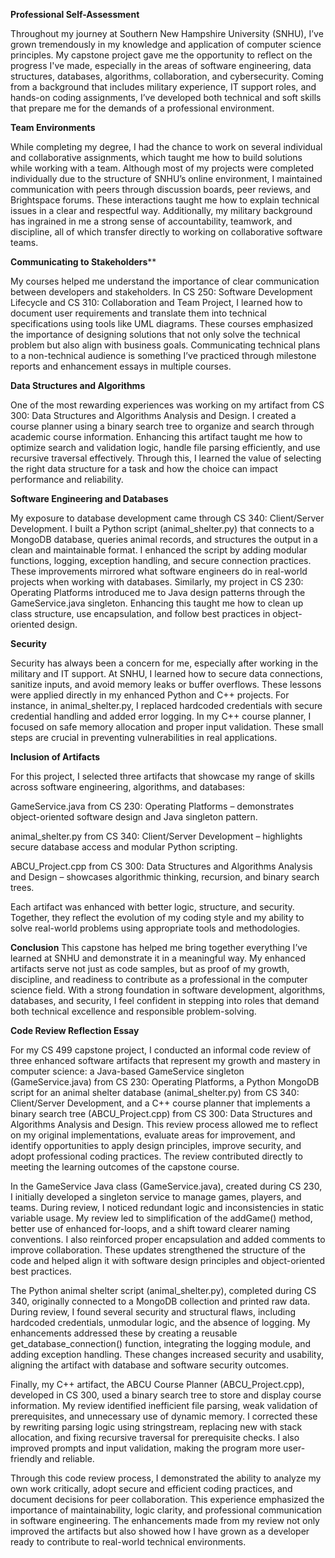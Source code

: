 **Professional Self-Assessment**

Throughout my journey at Southern New Hampshire University (SNHU), I’ve grown tremendously in my knowledge and application of computer science principles. My capstone project gave me the opportunity to reflect on the progress I've made, especially in the areas of software engineering, data structures, databases, algorithms, collaboration, and cybersecurity. Coming from a background that includes military experience, IT support roles, and hands-on coding assignments, I’ve developed both technical and soft skills that prepare me for the demands of a professional environment.

**Team Environments**

While completing my degree, I had the chance to work on several individual and collaborative assignments, which taught me how to build solutions while working with a team. Although most of my projects were completed individually due to the structure of SNHU’s online environment, I maintained communication with peers through discussion boards, peer reviews, and Brightspace forums. These interactions taught me how to explain technical issues in a clear and respectful way. Additionally, my military background has ingrained in me a strong sense of accountability, teamwork, and discipline, all of which transfer directly to working on collaborative software teams.

**Communicating to Stakeholders****

My courses helped me understand the importance of clear communication between developers and stakeholders. In CS 250: Software Development Lifecycle and CS 310: Collaboration and Team Project, I learned how to document user requirements and translate them into technical specifications using tools like UML diagrams. These courses emphasized the importance of designing solutions that not only solve the technical problem but also align with business goals. Communicating technical plans to a non-technical audience is something I’ve practiced through milestone reports and enhancement essays in multiple courses.

**Data Structures and Algorithms**

One of the most rewarding experiences was working on my artifact from CS 300: Data Structures and Algorithms Analysis and Design. I created a course planner using a binary search tree to organize and search through academic course information. Enhancing this artifact taught me how to optimize search and validation logic, handle file parsing efficiently, and use recursive traversal effectively. Through this, I learned the value of selecting the right data structure for a task and how the choice can impact performance and reliability.

**Software Engineering and Databases**

My exposure to database development came through CS 340: Client/Server Development. I built a Python script (animal_shelter.py) that connects to a MongoDB database, queries animal records, and structures the output in a clean and maintainable format. I enhanced the script by adding modular functions, logging, exception handling, and secure connection practices. These improvements mirrored what software engineers do in real-world projects when working with databases. Similarly, my project in CS 230: Operating Platforms introduced me to Java design patterns through the GameService.java singleton. Enhancing this taught me how to clean up class structure, use encapsulation, and follow best practices in object-oriented design.

**Security**

Security has always been a concern for me, especially after working in the military and IT support. At SNHU, I learned how to secure data connections, sanitize inputs, and avoid memory leaks or buffer overflows. These lessons were applied directly in my enhanced Python and C++ projects. For instance, in animal_shelter.py, I replaced hardcoded credentials with secure credential handling and added error logging. In my C++ course planner, I focused on safe memory allocation and proper input validation. These small steps are crucial in preventing vulnerabilities in real applications.

**Inclusion of Artifacts**

For this project, I selected three artifacts that showcase my range of skills across software engineering, algorithms, and databases:

GameService.java from CS 230: Operating Platforms – demonstrates object-oriented software design and Java singleton pattern.

animal_shelter.py from CS 340: Client/Server Development – highlights secure database access and modular Python scripting.

ABCU_Project.cpp from CS 300: Data Structures and Algorithms Analysis and Design – showcases algorithmic thinking, recursion, and binary search trees.

Each artifact was enhanced with better logic, structure, and security. Together, they reflect the evolution of my coding style and my ability to solve real-world problems using appropriate tools and methodologies.

**Conclusion**
This capstone has helped me bring together everything I’ve learned at SNHU and demonstrate it in a meaningful way. My enhanced artifacts serve not just as code samples, but as proof of my growth, discipline, and readiness to contribute as a professional in the computer science field. With a strong foundation in software development, algorithms, databases, and security, I feel confident in stepping into roles that demand both technical excellence and responsible problem-solving.




**Code Review Reflection Essay**

For my CS 499 capstone project, I conducted an informal code review of three enhanced software artifacts that represent my growth and mastery in computer science: a Java-based GameService singleton (GameService.java) from CS 230: Operating Platforms, a Python MongoDB script for an animal shelter database (animal_shelter.py) from CS 340: Client/Server Development, and a C++ course planner that implements a binary search tree (ABCU_Project.cpp) from CS 300: Data Structures and Algorithms Analysis and Design. This review process allowed me to reflect on my original implementations, evaluate areas for improvement, and identify opportunities to apply design principles, improve security, and adopt professional coding practices. The review contributed directly to meeting the learning outcomes of the capstone course.

In the GameService Java class (GameService.java), created during CS 230, I initially developed a singleton service to manage games, players, and teams. During review, I noticed redundant logic and inconsistencies in static variable usage. My review led to simplification of the addGame() method, better use of enhanced for-loops, and a shift toward clearer naming conventions. I also reinforced proper encapsulation and added comments to improve collaboration. These updates strengthened the structure of the code and helped align it with software design principles and object-oriented best practices.

The Python animal shelter script (animal_shelter.py), completed during CS 340, originally connected to a MongoDB collection and printed raw data. During review, I found several security and structural flaws, including hardcoded credentials, unmodular logic, and the absence of logging. My enhancements addressed these by creating a reusable get_database_connection() function, integrating the logging module, and adding exception handling. These changes increased security and usability, aligning the artifact with database and software security outcomes.

Finally, my C++ artifact, the ABCU Course Planner (ABCU_Project.cpp), developed in CS 300, used a binary search tree to store and display course information. My review identified inefficient file parsing, weak validation of prerequisites, and unnecessary use of dynamic memory. I corrected these by rewriting parsing logic using stringstream, replacing new with stack allocation, and fixing recursive traversal for prerequisite checks. I also improved prompts and input validation, making the program more user-friendly and reliable.

Through this code review process, I demonstrated the ability to analyze my own work critically, adopt secure and efficient coding practices, and document decisions for peer collaboration. This experience emphasized the importance of maintainability, logic clarity, and professional communication in software engineering. The enhancements made from my review not only improved the artifacts but also showed how I have grown as a developer ready to contribute to real-world technical environments.
